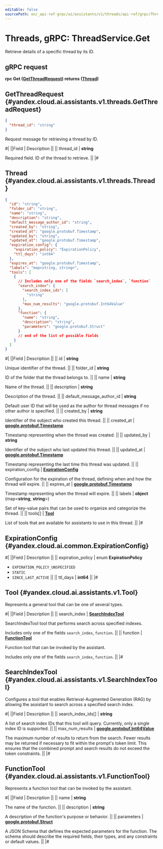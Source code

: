 ```yaml
---
editable: false
sourcePath: en/_api-ref-grpc/ai/assistants/v1/threads/api-ref/grpc/Thread/get.md
---
```


# Threads, gRPC: ThreadService.Get

Retrieve details of a specific thread by its ID.

## gRPC request

**rpc Get ([GetThreadRequest](#yandex.cloud.ai.assistants.v1.threads.GetThreadRequest)) returns ([Thread](#yandex.cloud.ai.assistants.v1.threads.Thread))**

## GetThreadRequest {#yandex.cloud.ai.assistants.v1.threads.GetThreadRequest}

```json
{
  "thread_id": "string"
}
```

Request message for retrieving a thread by ID.

#|
||Field | Description ||
|| thread_id | **string**

Required field. ID of the thread to retrieve. ||
|#

## Thread {#yandex.cloud.ai.assistants.v1.threads.Thread}

```json
{
  "id": "string",
  "folder_id": "string",
  "name": "string",
  "description": "string",
  "default_message_author_id": "string",
  "created_by": "string",
  "created_at": "google.protobuf.Timestamp",
  "updated_by": "string",
  "updated_at": "google.protobuf.Timestamp",
  "expiration_config": {
    "expiration_policy": "ExpirationPolicy",
    "ttl_days": "int64"
  },
  "expires_at": "google.protobuf.Timestamp",
  "labels": "map<string, string>",
  "tools": [
    {
      // Includes only one of the fields `search_index`, `function`
      "search_index": {
        "search_index_ids": [
          "string"
        ],
        "max_num_results": "google.protobuf.Int64Value"
      },
      "function": {
        "name": "string",
        "description": "string",
        "parameters": "google.protobuf.Struct"
      }
      // end of the list of possible fields
    }
  ]
}
```

#|
||Field | Description ||
|| id | **string**

Unique identifier of the thread. ||
|| folder_id | **string**

ID of the folder that the thread belongs to. ||
|| name | **string**

Name of the thread. ||
|| description | **string**

Description of the thread. ||
|| default_message_author_id | **string**

Default user ID that will be used as the author for thread messages if no other author is specified. ||
|| created_by | **string**

Identifier of the subject who created this thread. ||
|| created_at | **[google.protobuf.Timestamp](https://developers.google.com/protocol-buffers/docs/reference/google.protobuf#timestamp)**

Timestamp representing when the thread was created. ||
|| updated_by | **string**

Identifier of the subject who last updated this thread. ||
|| updated_at | **[google.protobuf.Timestamp](https://developers.google.com/protocol-buffers/docs/reference/google.protobuf#timestamp)**

Timestamp representing the last time this thread was updated. ||
|| expiration_config | **[ExpirationConfig](#yandex.cloud.ai.common.ExpirationConfig)**

Configuration for the expiration of the thread, defining when and how the thread will expire. ||
|| expires_at | **[google.protobuf.Timestamp](https://developers.google.com/protocol-buffers/docs/reference/google.protobuf#timestamp)**

Timestamp representing when the thread will expire. ||
|| labels | **object** (map<**string**, **string**>)

Set of key-value pairs that can be used to organize and categorize the thread. ||
|| tools[] | **[Tool](#yandex.cloud.ai.assistants.v1.Tool)**

List of tools that are available for assistants to use in this thread. ||
|#

## ExpirationConfig {#yandex.cloud.ai.common.ExpirationConfig}

#|
||Field | Description ||
|| expiration_policy | enum **ExpirationPolicy**

- `EXPIRATION_POLICY_UNSPECIFIED`
- `STATIC`
- `SINCE_LAST_ACTIVE` ||
|| ttl_days | **int64** ||
|#

## Tool {#yandex.cloud.ai.assistants.v1.Tool}

Represents a general tool that can be one of several types.

#|
||Field | Description ||
|| search_index | **[SearchIndexTool](#yandex.cloud.ai.assistants.v1.SearchIndexTool)**

SearchIndexTool tool that performs search across specified indexes.

Includes only one of the fields `search_index`, `function`. ||
|| function | **[FunctionTool](#yandex.cloud.ai.assistants.v1.FunctionTool)**

Function tool that can be invoked by the assistant.

Includes only one of the fields `search_index`, `function`. ||
|#

## SearchIndexTool {#yandex.cloud.ai.assistants.v1.SearchIndexTool}

Configures a tool that enables Retrieval-Augmented Generation (RAG) by allowing the assistant to search across a specified search index.

#|
||Field | Description ||
|| search_index_ids[] | **string**

A list of search index IDs that this tool will query. Currently, only a single index ID is supported. ||
|| max_num_results | **[google.protobuf.Int64Value](https://developers.google.com/protocol-buffers/docs/reference/csharp/class/google/protobuf/well-known-types/int64-value)**

The maximum number of results to return from the search.
Fewer results may be returned if necessary to fit within the prompt's token limit.
This ensures that the combined prompt and search results do not exceed the token constraints. ||
|#

## FunctionTool {#yandex.cloud.ai.assistants.v1.FunctionTool}

Represents a function tool that can be invoked by the assistant.

#|
||Field | Description ||
|| name | **string**

The name of the function. ||
|| description | **string**

A description of the function's purpose or behavior. ||
|| parameters | **[google.protobuf.Struct](https://developers.google.com/protocol-buffers/docs/reference/csharp/class/google/protobuf/well-known-types/struct)**

A JSON Schema that defines the expected parameters for the function.
The schema should describe the required fields, their types, and any constraints or default values. ||
|#